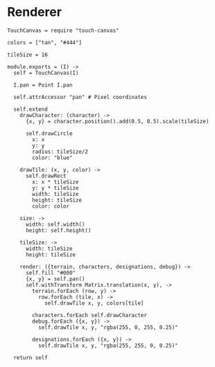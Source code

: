 Renderer
========

    TouchCanvas = require "touch-canvas"

    colors = ["tan", "#444"]

    tileSize = 16

    module.exports = (I) ->
      self = TouchCanvas(I)

      I.pan = Point I.pan

      self.attrAccessor "pan" # Pixel coordinates

      self.extend
        drawCharacter: (character) ->
          {x, y} = character.position().add(0.5, 0.5).scale(tileSize)

          self.drawCircle
            x: x
            y: y
            radius: tileSize/2
            color: "blue"

        drawTile: (x, y, color) ->
          self.drawRect
            x: x * tileSize
            y: y * tileSize
            width: tileSize
            height: tileSize
            color: color

        size: ->
          width: self.width()
          height: self.height()

        tileSize: ->
          width: tileSize
          height: tileSize

        render: ({terrain, characters, designations, debug}) ->
          self.fill "#000"
          {x, y} = self.pan()
          self.withTransform Matrix.translation(x, y), ->
            terrain.forEach (row, y) ->
              row.forEach (tile, x) ->
                self.drawTile x, y, colors[tile]

            characters.forEach self.drawCharacter
            debug.forEach ({x, y}) ->
              self.drawTile x, y, "rgba(255, 0, 255, 0.25)"

            designations.forEach ({x, y}) ->
              self.drawTile x, y, "rgba(255, 255, 0, 0.25)"

      return self
